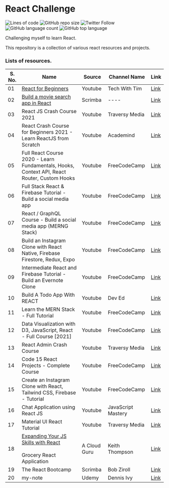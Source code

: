 # React Challenge

![Lines of code](https://img.shields.io/tokei/lines/github/varunjha089/React-Challenge?style=flat)
![GitHub repo size](https://img.shields.io/github/repo-size/varunjha089/React-Challenge)
![Twitter Follow](https://img.shields.io/twitter/follow/varunjha089?style=flat)
![GitHub language count](https://img.shields.io/github/languages/count/varunjha089/React-Challenge)
![GitHub top language](https://img.shields.io/github/languages/top/varunjha089/React-Challenge)


Challenging myself to learn React.

This repository is a collection of various react resources and projects.

### Lists of resources.

| S. No. | Name | Source | Channel Name | Link |
|--- |--- |--- |--- |--- |
| 01 | [React for Beginners](inventory/) | Youtube | Tech With Tim | [Link](https://www.youtube.com/playlist?list=PLzMcBGfZo4-nRV61oEu3KfMwWKI571uPT) |
| 02 | [Build a movie search app in React](/) | Scrimba | ---- | [Link](https://scrimba.com/learn/reactmovie) |
| 03 | React JS Crash Course 2021 | Youtube | Traversy Media | [Link](https://www.youtube.com/watch?v=w7ejDZ8SWv8) |
| 04 | React Crash Course for Beginners 2021 - Learn ReactJS from Scratch | Youtube | Academind | [Link](https://www.youtube.com/watch?v=Dorf8i6lCuk) |
| 05 | Full React Course 2020 - Learn Fundamentals, Hooks, Context API, React Router, Custom Hooks | Youtube | FreeCodeCamp | [Link](https://www.youtube.com/watch?v=4UZrsTqkcW4) |
| 06 | Full Stack React & Firebase Tutorial - Build a social media app | Youtube | FreeCodeCamp | [Link](https://www.youtube.com/watch?v=m_u6P5k0vP0) |
| 07 | React / GraphQL Course - Build a social media app (MERNG Stack) | Youtube | FreeCodeCamp | [Link](https://www.youtube.com/watch?v=n1mdAPFq2Os) |
| 08 | Build an Instagram Clone with React Native, Firebase Firestore, Redux, Expo | Youtube | FreeCodeCamp | [Link](https://www.youtube.com/watch?v=1hPgQWbWmEk) |
| 09 | Intermediate React and Firebase Tutorial - Build an Evernote Clone | Youtube | FreeCodeCamp | [Link](https://www.youtube.com/watch?v=I250xdtUvy8) |
| 10 | Build A Todo App With REACT | Youtube | Dev Ed | [Link](https://www.youtube.com/watch?v=pCA4qpQDZD8) |
| 11 | Learn the MERN Stack - Full Tutorial | Youtube | FreeCodeCamp | [Link](https://www.youtube.com/watch?v=7CqJlxBYj-M) |
| 12 | Data Visualization with D3, JavaScript, React - Full Course [2021] | Youtube | FreeCodeCamp | [Link](https://www.youtube.com/watch?v=2LhoCfjm8R4) |
| 13 | React Admin Crash Course | Youtube | Traversy Media | [Link](https://www.youtube.com/watch?v=HRmdj-HpJyE) |
| 14 | Code 15 React Projects - Complete Course | Youtube | FreeCodeCamp | [Link](https://www.youtube.com/watch?v=a_7Z7C_JCyo) |
| 15 | Create an Instagram Clone with React, Tailwind CSS, Firebase - Tutorial | Youtube | FreeCodeCamp | [Link](https://www.youtube.com/watch?v=mDgEqoQUBgk) |
| 16 | Chat Application using React JS | Youtube | JavaScript Mastery | [Link](https://www.youtube.com/watch?v=jcOKU9f86XE) |
| 17 | Material UI React Tutorial | Youtube | Traversy Media | [Link](https://www.youtube.com/watch?v=vyJU9efvUtQ) |
| 18 | [Expanding Your JS Skills with React](expanding-your-js-skills-with-react/) <br><br> Grocery React Application | A Cloud Guru | Keith Thompson | [Link](https://acloud.guru/overview/expanding-your-js-skills-with-react) |
| 19 | The React Bootcamp | Scrimba | Bob Ziroll | [Link](https://scrimba.com/learn/react) |
| 20 | my-note | Udemy | Dennis Ivy | [Link](https://www.udemy.com/course/react-crash-course/) |